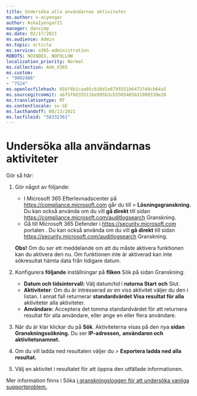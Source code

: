 ```yaml
---
title: Undersöka alla användarnas aktiviteter
ms.author: v-aiyengar
author: AshaIyengar21
manager: dansimp
ms.date: 02/17/2021
ms.audience: Admin
ms.topic: article
ms.service: o365-administration
ROBOTS: NOINDEX, NOFOLLOW
localization_priority: Normal
ms.collection: Adm_O365
ms.custom:
- "9002486"
- "7524"
ms.openlocfilehash: 016f4b1caa05cb26d1e6795551b64737d4cb64a5
ms.sourcegitcommit: ab75f66355116e995b3cb5505465b31989339e28
ms.translationtype: MT
ms.contentlocale: sv-SE
ms.lasthandoff: 08/13/2021
ms.locfileid: "58332361"
---
```

# <a name="investigate-all-the-users-activities"></a>Undersöka alla användarnas aktiviteter

Gör så här:

1. Gör något av följande:
   - I Microsoft 365 Efterlevnadscenter på <https://compliance.microsoft.com> går du till  \> **Lösningsgranskning.** Du kan också använda om du vill **gå direkt** till sidan <https://compliance.microsoft.com/auditlogsearch> Granskning.
   - Gå till Microsoft 365 Defender i <https://security.microsoft.com> portalen .  Du kan också använda om du vill **gå direkt** till sidan <https://security.microsoft.com/auditlogsearch> Granskning.

    **Obs!** Om du ser ett meddelande om att du måste aktivera funktionen kan du aktivera den nu. Om funktionen inte är aktiverad kan inte sökresultat hämta data från tidigare datum.

2. Konfigurera **följande** inställningar på **fliken** Sök på sidan Granskning:
   - **Datum och tidsintervall:** Välj datum/tid i **rutorna Start** **och** Slut.
   - **Aktiviteter**: Om du är intresserad av en viss aktivitet väljer du den i listan. I annat fall returnerar **standardvärdet Visa resultat för alla** aktiviteter alla aktiviteter.
   - **Användare:** Acceptera det tomma standardvärdet för att returnera resultat för alla användare, eller ange en eller flera användare.

3. När du är klar klickar du på **Sök**. Aktiviteterna visas på den nya **sidan Granskningssökning.** Du ser **IP-adressen,** **användaren och** **aktivitetsnamnet.**

4. Om du vill  ladda ned resultaten väljer du \> **Exportera ladda ned alla resultat.**

5. Välj en aktivitet i resultatet för att öppna den utfällade informationen.

Mer information finns i Söka [i granskningsloggen för att undersöka vanliga supportproblem.](https://docs.microsoft.com/microsoft-365/compliance/auditing-troubleshooting-scenarios)
